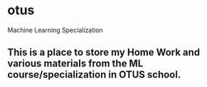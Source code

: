 # otus
Machine Learning Specialization

## This is a place to store my Home Work and various materials from the ML course/specialization in OTUS school.
